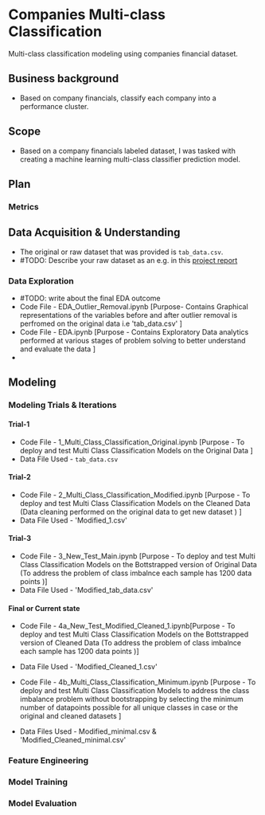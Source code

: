 # Companies Multi-class Classification

Multi-class classification modeling using companies financial dataset.

## Business background
* Based on company financials, classify each company into a performance cluster.

## Scope
* Based on a company financials labeled dataset, I was tasked with creating a machine learning multi-class classifier prediction model.

## Plan
### Metrics

## Data Acquisition & Understanding
* The original or raw dataset that was provided is `tab_data.csv`.
* #TODO: Describe your raw dataset as an e.g. in this [project report](https://github.com/Azure-Samples/MachineLearningSamples-TDSPUCIAdultIncome/blob/master/docs/deliverable_docs/ProjectReport.md)

### Data Exploration
* #TODO: write about the final EDA outcome
* Code File - EDA_Outlier_Removal.ipynb [Purpose- Contains Graphical representations of the variables before and after outlier removal is perfromed on the original data i.e 'tab_data.csv' ]
* Code File - EDA.ipynb [Purpose - Contains Exploratory Data analytics performed at various stages of problem solving to better understand and evaluate the data ]
* 

## Modeling

### Modeling Trials & Iterations
#### Trial-1 
* Code File - 1_Multi_Class_Classification_Original.ipynb [Purpose - To deploy and test Multi Class Classification Models on the Original Data ]
* Data File Used - `tab_data.csv`
#### Trial-2
* Code File - 2_Multi_Class_Classification_Modified.ipynb  [Purpose - To deploy and test Multi Class Classification Models on the Cleaned Data (Data cleaning performed on the original data to get new dataset ) ]
* Data File Used - 'Modified_1.csv'
#### Trial-3
* Code File - 3_New_Test_Main.ipynb [Purpose - To deploy and test Multi Class Classification Models on the Bottstrapped version of Original Data (To address the problem of class imbalnce each sample has 1200 data points )]
* Data File Used - 'Modified_tab_data.csv'
#### Final or Current state
* Code File - 4a_New_Test_Modified_Cleaned_1.ipynb[Purpose - To deploy and test Multi Class Classification Models on the Bottstrapped version of Cleaned Data (To address the problem of class imbalnce each sample has 1200 data points )]
* Data File Used - 'Modified_Cleaned_1.csv'

* Code File - 4b_Multi_Class_Classification_Minimum.ipynb [Purpose - To deploy and test Multi Class Classification Models to address the class imbalance problem without bootstrapping by selecting the minimum number of datapoints possible for all unique classes in case or the original and cleaned datasets  ]
* Data Files Used - Modified_minimal.csv & 'Modified_Cleaned_minimal.csv'
  
### Feature Engineering
### Model Training
### Model Evaluation


